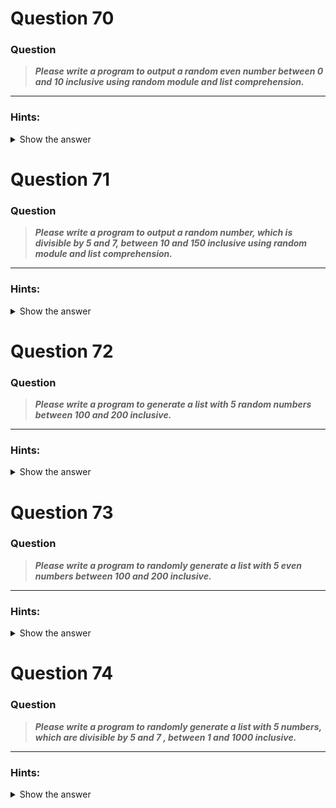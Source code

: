 

</details>

# Question 70

### **Question**

>***Please write a program to output a random even number between 0 and 10 inclusive using random module and list comprehension.***


----------------------
### Hints:
<details>  <summary>Show the answer</summary>

> ***Use random.choice() to a random element from a list.***

----------------------

**Main author's Solution: Python 2**
```python
li = [2,4,6,8]
import random
print random.choice([i for i in range(11) if i%2==0])
```
----------------
**My Solution: Python 3**
```python
import random
resp = [i for i in range(0,11,2)]
print(random.choice(resp))
```
---------------------



</details>

# Question 71

### **Question**

>***Please write a program to output a random number, which is divisible by 5 and 7, between 10 and 150 inclusive using random module and list comprehension.***

----------------------
### Hints:
<details>  <summary>Show the answer</summary>

> ***Use random.choice() to a random element from a list.***

----------------------

**Main author's Solution: Python 2**
```python
import random
print random.choice([i for i in range(10,151) if i%5==0 and i%7==0])
```
----------------
**My Solution: Python 3**
```python
import random
resp = [i for i in range(10,151) if i % 35 == 0 ]
print(random.choice(resp))
```
---------------------


</details>

# Question 72

### **Question**

>***Please write a program to generate a list with 5 random numbers between 100 and 200 inclusive.***

----------------------
### Hints:
<details>  <summary>Show the answer</summary>

>***Use random.sample() to generate a list of random values.***

----------------------

**Main author's Solution: Python 2**
```python

import random
print random.sample(range(100,201), 5)
```
----------------
**My Solution: Python 3**
```python
import random
resp = random.sample(range(100,201),5)
print(resp)
```
---------------------



</details>

# Question 73

### **Question**

>***Please write a program to randomly generate a list with 5 even numbers between 100 and 200 inclusive.***

----------------------
### Hints:
<details>  <summary>Show the answer</summary>

> ***Use random.sample() to generate a list of random values.***

----------------------

**Main author's Solution: Python 2**
```python

import random
print random.sample([i for i in range(100,201) if i%2==0], 5)

```
----------------
**My Solution: Python 3**
```python
import random
resp = random.sample(range(100,201,2),5)
print(resp)
```
---------------------




</details>

# Question 74

### **Question**

>***Please write a program to randomly generate a list with 5 numbers, which are divisible by 5 and 7 , between 1 and 1000 inclusive.***


----------------------
### Hints:
<details>  <summary>Show the answer</summary>

> ***Use random.sample() to generate a list of random values.***

----------------------

**Main author's Solution: Python 2**
```python

import random
print random.sample([i for i in range(1,1001) if i%5==0 and i%7==0], 5)
```
----------------
**My Solution: Python 3**
```python
import random
lst = [i for i in range(1,1001) if i%35 == 0]
resp = random.sample(lst,5)
print(resp)
```
---------------------


[***go to previous day***](https://github.com/darkprinx/100-plus-Python-programming-exercises-extended/blob/master/Status/Day_17.md "Day 17")

[***go to next day***](https://github.com/darkprinx/100-plus-Python-programming-exercises-extended/blob/master/Status/Day_19.md "Day 19")

[***Discussion***](https://github.com/darkprinx/100-plus-Python-programming-exercises-extended/issues/3)
